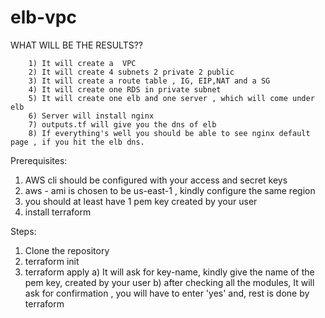 # elb-vpc
 WHAT WILL BE THE RESULTS??
        
        1) It will create a  VPC
        2) It will create 4 subnets 2 private 2 public
        3) It will create a route table , IG, EIP,NAT and a SG 
        4) It will create one RDS in private subnet
        5) It will create one elb and one server , which will come under elb
        6) Server will install nginx
        7) outputs.tf will give you the dns of elb
        8) If everything's well you should be able to see nginx default page , if you hit the elb dns.

Prerequisites:
1) AWS cli should be configured with your access and secret keys
2) aws - ami is chosen to be us-east-1 , kindly configure the same region
3) you should at least have 1 pem  key created by your user
4) install terraform



Steps:
1) Clone the repository
2) terraform init
3) terraform apply 
        a) It will ask for key-name, kindly give the name of the pem key, created by your user
        b) after checking all the modules, It will ask for confirmation , you will have to enter 'yes' and, rest is done  by terraform
